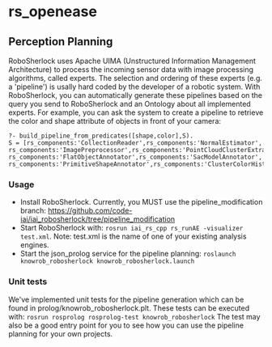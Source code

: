 # rs_openease

## Perception Planning
RoboSherlock uses Apache UIMA (Unstructured Information Management Architecture) to process the incoming sensor data with image processing algorithms, called experts. 
The selection and ordering of these experts (e.g. a 'pipeline') is usally hard coded by the developer of a robotic system. 
With RoboSherlock, you can automatically generate these pipelines based on the query you send to RoboSherlock and an Ontology about all implemented experts.
For example, you can ask the system to create a pipeline to retrieve the color and shape attribute of objects in front of your camera:
```
?- build_pipeline_from_predicates([shape,color],S).
S = [rs_components:'CollectionReader',rs_components:'NormalEstimator',
rs_components:'ImagePreprocessor',rs_components:'PointCloudClusterExtractor',
rs_components:'FlatObjectAnnotator',rs_components:'SacModelAnnotator',
rs_components:'PrimitiveShapeAnnotator',rs_components:'ClusterColorHistogramCalculator'].
```
### Usage
* Install RoboSherlock. Currently, you MUST use the pipeline_modification branch: https://github.com/code-iai/iai_robosherlock/tree/pipeline_modification
* Start RoboSherlock with: 
```rosrun iai_rs_cpp rs_runAE -visualizer test.xml```. Note: test.xml is the name of one of your existing analysis engines.
* Start the json_prolog service for the pipeline planning: 
```roslaunch knowrob_robosherlock knowrob_robosherlock.launch```

### Unit tests
We've implemented unit tests for the pipeline generation which can be found in prolog/knowrob_robosherlock.plt. These tests can be executed with:
    ```rosrun rosprolog rosprolog-test knowrob_robosherlock```
The test may also be a good entry point for you to see how you can use the pipeline planning for your own projects.
